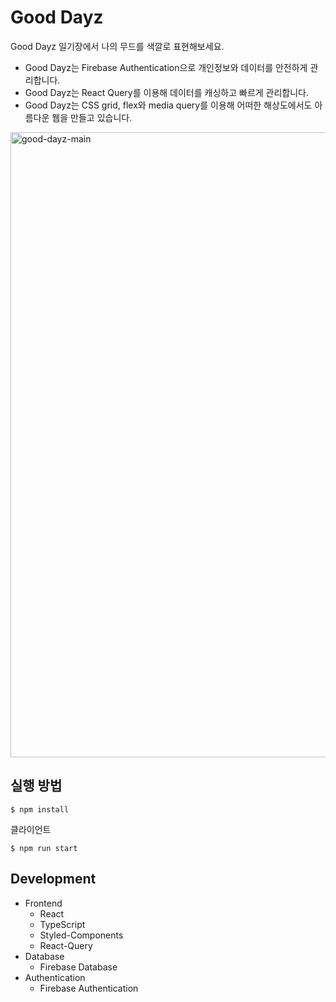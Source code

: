 # Good Dayz

Good Dayz 일기장에서 나의 무드를 색깔로 표현해보세요.
- Good Dayz는 Firebase Authentication으로 개인정보와 데이터를 안전하게 관리합니다.
- Good Dayz는 React Query를 이용해 데이터를 캐싱하고 빠르게 관리합니다.
- Good Dayz는 CSS grid, flex와 media query를 이용해 어떠한 해상도에서도 아름다운 웹을 만들고 있습니다.

<img width="1000" alt="good-dayz-main" src="https://user-images.githubusercontent.com/102566849/219879829-ed85cf04-3867-4741-8f8c-ac97f52df63c.png">


## 실행 방법

```
$ npm install
```

클라이언트

```
$ npm run start
```

## Development

- Frontend
  - React
  - TypeScript
  - Styled-Components
  - React-Query
- Database
  - Firebase Database
- Authentication
  - Firebase Authentication

